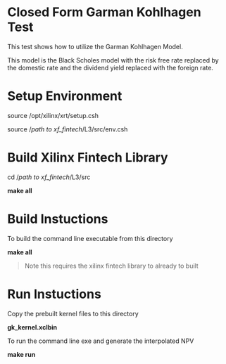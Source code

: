 
# Closed Form Garman Kohlhagen Test

This test shows how to utilize the Garman Kohlhagen Model.

This model is the Black Scholes model with the risk free rate replaced by the domestic rate and the dividend yield replaced with the foreign rate.


# Setup Environment

source /opt/xilinx/xrt/setup.csh

source /*path to xf_fintech*/L3/src/env.csh


# Build Xilinx Fintech Library

cd  /*path to xf_fintech*/L3/src

**make all**


# Build Instuctions

To build the command line executable from this directory

**make all**

> Note this requires the xilinx fintech library to already to built


# Run Instuctions

Copy the prebuilt kernel files to this directory

**gk_kernel.xclbin**


To run the command line exe and generate the interpolated NPV

**make run**

